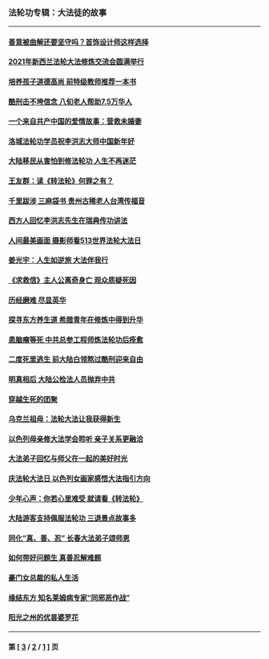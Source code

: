 ### 法轮功专辑：大法徒的故事
---
#### [善意被曲解还要坚守吗？首饰设计师这样选择](../../pages/nf1147481/n13077575.md?07300430) 
#### [2021年新西兰法轮大法修炼交流会圆满举行](../../pages/nf1147481/n13033149.md?07300430) 
#### [培养孩子道德高尚 前特级教师推荐一本书](../../pages/nf1147481/n12938640.md?07300430) 
#### [酷刑击不垮信念 八旬老人帮助7.5万华人](../../pages/nf1147481/n12880712.md?07300430) 
#### [一个来自共产中国的爱情故事：营救未婚妻](../../pages/nf1147481/n12778386.md?07300430) 
#### [洛城法轮功学员祝李洪志大师中国新年好](../../pages/nf1147481/n12724685.md?07300430) 
#### [大陆移民从害怕到修法轮功 人生不再迷茫](../../pages/nf1147481/n12414325.md?07300430) 
#### [王友群：读《转法轮》何罪之有？](../../pages/nf1147481/n12408647.md?07300430) 
#### [千里跋涉 三麻袋书 贵州古稀老人台湾传福音](../../pages/nf1147481/n12198750.md?07300430) 
#### [西方人回忆李洪志先生在瑞典传功讲法](../../pages/nf1147481/n12099607.md?07300430) 
#### [人间最美画面 摄影师看513世界法轮大法日](../../pages/nf1147481/n12094118.md?07300430) 
#### [姜光宇：人生如逆旅 大法伴我行](../../pages/nf1147481/n12088664.md?07300430) 
#### [《求救信》主人公离奇身亡 观众质疑死因](../../pages/nf1147481/n11845215.md?07300430) 
#### [历经磨难 尽显英华](../../pages/nf1147481/n11723297.md?07300430) 
#### [探寻东方养生道 希腊青年在修炼中得到升华](../../pages/nf1147481/n11494502.md?07300430) 
#### [患脑瘤等死 中共总参工程师炼法轮功后痊愈](../../pages/nf1147481/n11466682.md?07300430) 
#### [二度死里逃生 前大陆白领熬过酷刑迎来自由](../../pages/nf1147481/n11368594.md?07300430) 
#### [明真相后 大陆公检法人员抛弃中共](../../pages/nf1147481/n11358618.md?07300430) 
#### [穿越生死的团聚](../../pages/nf1147481/n11258922.md?07300430) 
#### [乌克兰祖母：法轮大法让我获得新生](../../pages/nf1147481/n11269457.md?07300430) 
#### [以色列母亲修大法学会聆听 亲子关系更融洽](../../pages/nf1147481/n11268195.md?07300430) 
#### [大法弟子回忆与师父在一起的美好时光](../../pages/nf1147481/n11267759.md?07300430) 
#### [庆法轮大法日 以色列女画家感悟大法指引方向](../../pages/nf1147481/n11267735.md?07300430) 
#### [少年心声：你若心里难受 就请看《转法轮》](../../pages/nf1147481/n11267496.md?07300430) 
#### [大陆游客支持佩服法轮功 三退景点故事多](../../pages/nf1147481/n11267378.md?07300430) 
#### [同化“真、善、忍” 长春大法弟子颂师恩](../../pages/nf1147481/n11266497.md?07300430) 
#### [如何带好问题生 真善忍解难题](../../pages/nf1147481/n11243655.md?07300430) 
#### [豪门女总裁的私人生活](../../pages/nf1147481/n10127794.md?07300430) 
#### [缘结东方 知名莱姆病专家“同邪恶作战”](../../pages/nf1147481/n10682468.md?07300430) 
#### [阳光之州的优昙婆罗花](../../pages/nf1147481/n10546697.md?07300430) 

---
#### 第 [ [3](./3.md?07300430) / [2](./2.md?07300430) / [1](./1.md?07300430) ] 页
